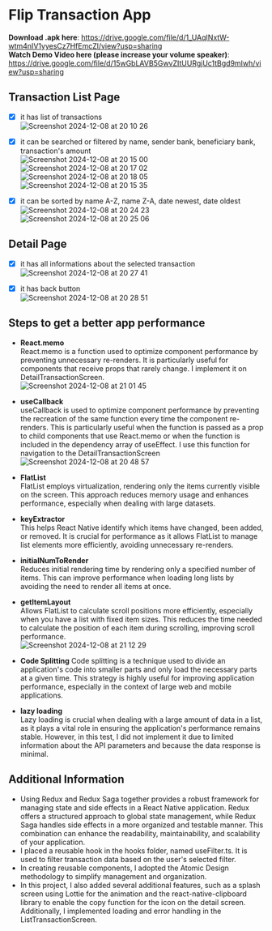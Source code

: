 # Flip Transaction App

**Download .apk here**: https://drive.google.com/file/d/1_UAqINxtW-wtm4nIV1yyesCz7HfEmcZl/view?usp=sharing <br />
**Watch Demo Video here (please increase your volume speaker)**: https://drive.google.com/file/d/15wGbLAVB5GwvZItUURgjUc1tBgd9mIwh/view?usp=sharing <br />

## Transaction List Page
- [x] it has list of transactions <br />
      ![Screenshot 2024-12-08 at 20 10 26](https://github.com/user-attachments/assets/155a94aa-264a-4986-8e36-d63f72bd4664)
      
- [x] it can be searched or filtered by name, sender bank, beneficiary bank, transaction's amount <br />
      ![Screenshot 2024-12-08 at 20 15 00](https://github.com/user-attachments/assets/f6617a0e-77ed-46ee-9d4e-581a36e8d26d) <br />
      ![Screenshot 2024-12-08 at 20 17 02](https://github.com/user-attachments/assets/76907d3a-f910-42d8-b2f0-444c9ff12493) <br />
      ![Screenshot 2024-12-08 at 20 18 05](https://github.com/user-attachments/assets/6008ffcf-9674-4c4b-8a1a-37de20437c3d) <br />
      ![Screenshot 2024-12-08 at 20 15 35](https://github.com/user-attachments/assets/678a8280-44d7-4887-b87a-b0d8013113cb) <br />

- [x] it can be sorted by name A-Z, name Z-A, date newest, date oldest <br />
      ![Screenshot 2024-12-08 at 20 24 23](https://github.com/user-attachments/assets/83c1c4e5-556b-4d67-8011-12640eaf3a56) <br />
      ![Screenshot 2024-12-08 at 20 25 06](https://github.com/user-attachments/assets/714d0d13-8128-499a-abbb-889afa4f02e9)

## Detail Page
- [x] it has all informations about the selected transaction <br />
      ![Screenshot 2024-12-08 at 20 27 41](https://github.com/user-attachments/assets/f327e78f-0e99-4215-828a-5832dd49d0d2) <br />

- [x] it has back button <br />
      ![Screenshot 2024-12-08 at 20 28 51](https://github.com/user-attachments/assets/2441ab0a-f74a-43da-9bbf-f67d9eed1155) <br />

## Steps to get a better app performance
- **React.memo** <br />
   React.memo is a function used to optimize component performance by preventing unnecessary re-renders. It is particularly useful for components that receive props that rarely change. I implement it on DetailTransactionScreen. <br />
   ![Screenshot 2024-12-08 at 21 01 45](https://github.com/user-attachments/assets/6c0610f3-1b00-485e-b174-3e52b51d668b) <br />

- **useCallback** <br />
  useCallback is used to optimize component performance by preventing the recreation of the same function every time the component re-renders. This is particularly useful when the function is passed as a prop to child components that use React.memo or when the function is included in the dependency array of useEffect. I use this function for navigation to the DetailTransactionScreen <br />
  ![Screenshot 2024-12-08 at 20 48 57](https://github.com/user-attachments/assets/b89af2d1-73a6-45a4-9b50-f72a925f8123) <br />

- **FlatList** <br />
  FlatList employs virtualization, rendering only the items currently visible on the screen. This approach reduces memory usage and enhances performance, especially when dealing with large datasets. <br />
  
- **keyExtractor** <br />
  This helps React Native identify which items have changed, been added, or removed. It is crucial for performance as it allows FlatList to manage list elements more efficiently, avoiding unnecessary re-renders. <br />
  
- **initialNumToRender** <br />
  Reduces initial rendering time by rendering only a specified number of items. This can improve performance when loading long lists by avoiding the need to render all items at once. <br />
  
- **getItemLayout** <br />
  Allows FlatList to calculate scroll positions more efficiently, especially when you have a list with fixed item sizes. This reduces the time needed to calculate the position of each item during scrolling, improving scroll performance. <br />
![Screenshot 2024-12-08 at 21 12 29](https://github.com/user-attachments/assets/91568577-333b-407b-bc3b-94025151c217) <br />

- **Code Splitting**
   Code splitting is a technique used to divide an application's code into smaller parts and only load the necessary parts at a given time. This strategy is highly useful for improving application performance, especially in the context of large web and mobile applications.

- **lazy loading** <br />
  Lazy loading is crucial when dealing with a large amount of data in a list, as it plays a vital role in ensuring the application's performance remains stable. However, in this test, I did not implement it due to limited information about the API parameters and because the data response is minimal. <br />



## Additional Information
- Using Redux and Redux Saga together provides a robust framework for managing state and side effects in a React Native application. Redux offers a structured approach to global state management, while Redux Saga handles side effects in a more organized and testable manner. This combination can enhance the readability, maintainability, and scalability of your application.
- I placed a reusable hook in the hooks folder, named useFilter.ts. It is used to filter transaction data based on the user's selected filter.
- In creating reusable components, I adopted the Atomic Design methodology to simplify management and organization.
- In this project, I also added several additional features, such as a splash screen using Lottie for the animation and the react-native-clipboard library to enable the copy function for the icon on the detail screen. Additionally, I implemented loading and error handling in the ListTransactionScreen.


